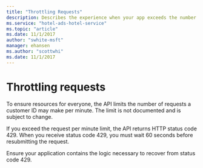 ```yaml
---
title: "Throttling Requests"
description: Describes the experience when your app exceeds the number of requests per minute that your app may  make.
ms.service: "hotel-ads-hotel-service"
ms.topic: "article"
ms.date: 11/1/2017
author: "swhite-msft"
manager: ehansen
ms.author: "scottwhi"
ms.date: 11/1/2017
---
```


# Throttling requests

To ensure resources for everyone, the API limits the number of requests a customer ID may make per minute. The limit is not documented and is subject to change.

If you exceed the request per minute limit, the API returns HTTP status code 429. When you receive status code 429, you must wait 60 seconds before resubmitting the request.

Ensure your application contains the logic necessary to recover from status code 429.
